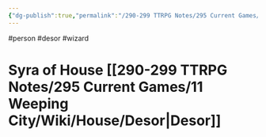 ```yaml
---
{"dg-publish":true,"permalink":"/290-299 TTRPG Notes/295 Current Games/11 Weeping City/Wiki/Person/Syra/"}
---
```



#person #desor #wizard 

# Syra of House [[290-299 TTRPG Notes/295 Current Games/11 Weeping City/Wiki/House/Desor\|Desor]]